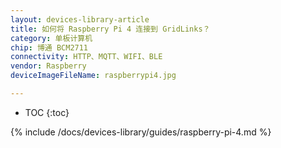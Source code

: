 ```yaml
---
layout: devices-library-article
title: 如何将 Raspberry Pi 4 连接到 GridLinks？
category: 单板计算机
chip: 博通 BCM2711
connectivity: HTTP、MQTT、WIFI、BLE
vendor: Raspberry
deviceImageFileName: raspberrypi4.jpg

---
```


* TOC
{:toc}

{% include /docs/devices-library/guides/raspberry-pi-4.md %}